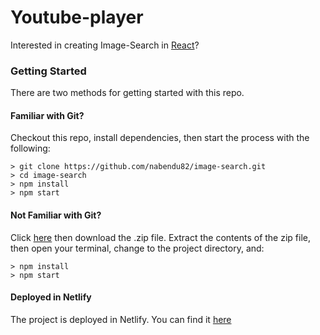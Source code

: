 # Youtube-player

Interested in creating Image-Search in [React](https://medium.com/@nabendu82/image-search-app-using-unsplash-api-in-reactjs-1-bb75c4a39a67)?

### Getting Started

There are two methods for getting started with this repo.

#### Familiar with Git?
Checkout this repo, install dependencies, then start the process with the following:

```
> git clone https://github.com/nabendu82/image-search.git
> cd image-search
> npm install
> npm start
```

#### Not Familiar with Git?
Click [here](https://github.com/nabendu82/image-search/archive/master.zip) then download the .zip file.  Extract the contents of the zip file, then open your terminal, change to the project directory, and:

```
> npm install
> npm start
```

#### Deployed in Netlify
The project is deployed in Netlify. You can find it [here](https://unruffled-raman-ddfb98.netlify.com/)
